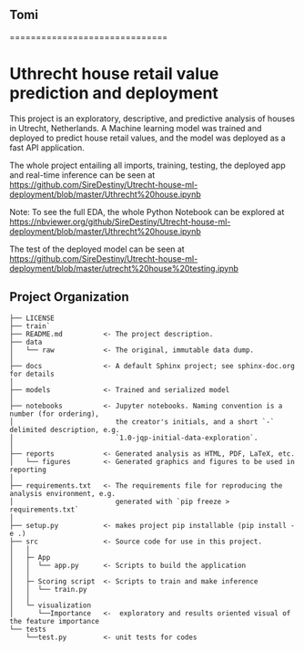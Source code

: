 ## Tomi
==============================
# Uthrecht house retail value prediction and deployment

This project is an exploratory, descriptive, and predictive analysis of houses in Utrecht, Netherlands. A Machine learning model was trained and deployed to predict house retail values, and the model was deployed as a fast API application.

The whole project entailing all imports, training, testing, the deployed app and real-time inference can be seen at https://github.com/SireDestiny/Utrecht-house-ml-deployment/blob/master/Uthrecht%20house.ipynb

Note: To see the full EDA, the whole Python Notebook can be explored at https://nbviewer.org/github/SireDestiny/Utrecht-house-ml-deployment/blob/master/Uthrecht%20house.ipynb

The test of the deployed model can be seen at https://github.com/SireDestiny/Utrecht-house-ml-deployment/blob/master/utrecht%20house%20testing.ipynb

Project Organization
------------
```
├── LICENSE
├── train`
├── README.md          <- The project description.
├── data
│   └── raw            <- The original, immutable data dump.
│
├── docs               <- A default Sphinx project; see sphinx-doc.org for details
│
├── models             <- Trained and serialized model
│
├── notebooks          <- Jupyter notebooks. Naming convention is a number (for ordering),
│                         the creator's initials, and a short `-` delimited description, e.g.
│                         `1.0-jqp-initial-data-exploration`.
│
├── reports            <- Generated analysis as HTML, PDF, LaTeX, etc.
│   └── figures        <- Generated graphics and figures to be used in reporting
│
├── requirements.txt   <- The requirements file for reproducing the analysis environment, e.g.
│                         generated with `pip freeze > requirements.txt`
│
├── setup.py           <- makes project pip installable (pip install -e .)  
├── src                <- Source code for use in this project.
│   │
│   ├─ App           
│   │  └── app.py      <- Scripts to build the application
│   │
│   ├─ Scoring script  <- Scripts to train and make inference 
│   │  └── train.py
│   │
│   └─ visualization  
│      └──Importance   <-  exploratory and results oriented visual of the feature importance
└── tests            
    └──test.py         <- unit tests for codes 
```